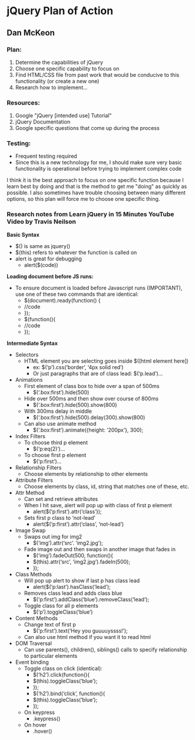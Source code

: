 # jQuery Plan of Action
## Dan McKeon

### Plan:

1. Determine the capabilities of jQuery
2. Choose one specific capability to focus on
3. Find HTML/CSS file from past work that would be conducive to this functionality (or create a new one)
4. Research how to implement...

### Resources:

1. Google "jQuery [intended use] Tutorial"
2. jQuery Documentation
3. Google specific questions that come up during the process

### Testing:

* Frequent testing required
* Since this is a new technology for me, I should make sure very basic functionality is operational before trying to implement complex code


I think it is the best approach to focus on one specific function because I learn best by doing and that is the method to get me "doing" as quickly as possible. I also sometimes have trouble choosing between many different options, so this plan will force me to choose one specific thing.

### Research notes from Learn jQuery in 15 Minutes YouTube Video by Travis Neilson

**Basic Syntax**

* $() is same as jquery()
* $(this) refers to whatever the function is called on
* alert is great for debugging
    * alert($(code))

**Loading document before JS runs:**

* To ensure document is loaded before Javascript runs (IMPORTANT), use one of these two commands that are identical:
    * $(document).ready(function() {
    *   //code
    * });
    * $(function(){
    *   //code
    * });

**Intermediate Syntax**

* Selectors
    * HTML element you are selecting goes inside $([html element here])
        * ex: $(‘p’).css(‘border’, ‘4px solid red’)
        * Or just paragraphs that are of class lead: $(‘p.lead’)…
* Animations
    * First element of class box to hide over a span of 500ms
        * $(‘.box:first’).hide(500)
    * Hide over 500ms and then show over course of 800ms
        * $(‘.box:first’).hide(500).show(800)
    * With 300ms delay in middle
        * $(‘.box:first’).hide(500).delay(300).show(800)
    * Can also use animate method
        * $(‘.box:first’).animate({height: ‘200px’}, 300);
* Index Filters
    * To choose third p element
        * $(‘p:eq(2)’)…
    * To choose first p element
        * $(‘p:first’)…
* Relationship Filters
    * Choose elements by relationship to other elements
* Attribute Filters
    * Choose elements by class, id, string that matches one of these, etc.
* Attr Method
    * Can set and retrieve attributes
    * When I hit save, alert will pop up with class of first p element
        * alert($(‘p:first’).attr(‘class’));
    * Sets first p class to ‘not-lead’
        * alert($(‘p:first’).attr(‘class’, ‘not-lead’)
* Image Swap
    * Swaps out img for img2
        * $(‘img’).attr(‘src’. ‘img2.jpg’);
    * Fade image out and then swaps in another image that fades in
        * $(‘img’).fadeOut(500, function(){
        *   $(this).attr(‘src’, ‘img2.jpg’).fadeIn(500);
        * });
* Class Methods
    * Will pop up alert to show if last p has class lead
        * alert($(‘p:last’).hasClass(‘lead’);
    * Removes class lead and adds class blue
        * $(‘p:first’).addClass(‘blue’).removeClass(‘lead’);
    * Toggle class for all p elements
        * $(‘p’).toggleClass(‘blue’)
* Content Methods
    * Change text of first p
        * $(‘p:first’).text(‘Hey you guuuuyssss!’);
    * Can also use html method if you want it to read html
* DOM Traversal
    * Can use parents(), children(), siblings() calls to specify relationship to particular elements
* Event binding
    * Toggle class on click (identical):
        * $(‘h2’).click(function(){
        *   $(this).toggleClass(‘blue’);
        * });
        * $(‘h2’).bind(‘click’, function(){
        *   $(this).toggleClass(‘blue’);
        * });
    * On keypress
        * .keypress()
    * On hover
        * .hover()